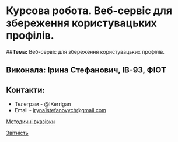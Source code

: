 # Курсова робота. Веб-сервіс для збереження користувацьких профілів.

##**Тема:** Веб-сервіс для збереження користувацьких профілів. 

## Виконала: Ірина Стефанович, ІВ-93, ФІОТ

## Контакти: 

* Телеграм - @IKerrigan
* Email - iryna1stefanovych@gmail.com


[Методичні вказівки](https://jace-dev.herokuapp.com/design/js-talks#/)

[Звітність](https://drive.google.com/file/d/1A5Pxqb0Esy78t9xhMlkWzzx4chdkXAl2/view?usp=sharing)
